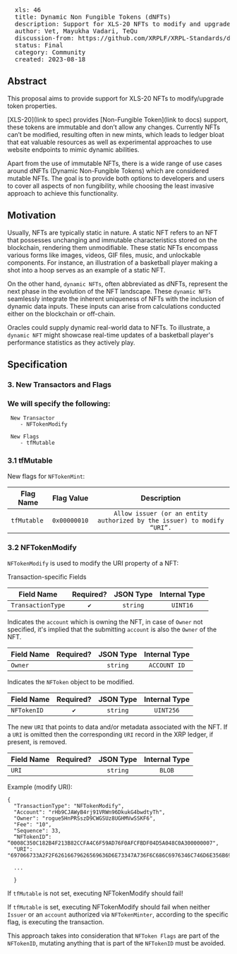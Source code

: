 <pre>
  xls: 46
  title: Dynamic Non Fungible Tokens (dNFTs)
  description: Support for XLS-20 NFTs to modify and upgrade token properties as mutable NFTs
  author: Vet, Mayukha Vadari, TeQu
  discussion-from: https://github.com/XRPLF/XRPL-Standards/discussions/130
  status: Final
  category: Community
  created: 2023-08-18
</pre>

## Abstract

This proposal aims to provide support for XLS-20 NFTs to modify/upgrade token properties.

[XLS-20](link to spec) provides [Non-Fungible Token](link to docs) support, these tokens are immutable and don’t allow any changes. Currently NFTs can’t be modified, resulting often in new mints, which leads to ledger bloat that eat valuable resources as well as experimental approaches to use website endpoints to mimic dynamic abilities.

Apart from the use of immutable NFTs, there is a wide range of use cases around dNFTs (Dynamic Non-Fungible Tokens) which are considered mutable NFTs. The goal is to provide both options to developers and users to cover all aspects of non fungibility, while choosing the least invasive approach to achieve this functionality.

## Motivation

Usually, NFTs are typically static in nature. A static NFT refers to an NFT that possesses unchanging and immutable characteristics stored on the blockchain, rendering them unmodifiable. These static NFTs encompass various forms like images, videos, GIF files, music, and unlockable components. For instance, an illustration of a basketball player making a shot into a hoop serves as an example of a static NFT.

On the other hand, `dynamic NFTs`, often abbreviated as dNFTs, represent the next phase in the evolution of the NFT landscape. These `dynamic NFTs` seamlessly integrate the inherent uniqueness of NFTs with the inclusion of dynamic data inputs. These inputs can arise from calculations conducted either on the blockchain or off-chain. 

Oracles could supply dynamic real-world data to NFTs. To illustrate, a `dynamic NFT` might showcase real-time updates of a basketball player's performance statistics as they actively play.



## Specification

### 3. New Transactors and Flags

### We will specify the following:

	 New Transactor
		- NFTokenModify
	
	 New Flags
		- tfMutable

### 3.1 tfMutable

New flags for `NFTokenMint`:


| Flag Name	        | Flag Value       |  Description     | 
|-------------------|:----------------:|:-------------------------------------------------------------------------------------:|
| `tfMutable` | `0x00000010` | `Allow issuer (or an entity authorized by the issuer) to modify “URI”.` |



### 3.2 NFTokenModify


`NFTokenModify` is used to modify the URI property of a NFT:

Transaction-specific Fields

| Field Name	  | Required?	      |  JSON Type	 | Internal Type    | 
|-------------------|:----------------:|:---------------:|:---------------:|
| `TransactionType` | `✔️` | `string` | `UINT16` |

Indicates the `account` which is owning the NFT, in case of `Owner` not specified, it's implied that the submitting `account` is also the `Owner` of the NFT.

| Field Name	  | Required?	      |  JSON Type	 | Internal Type    | 
|-------------------|:----------------:|:---------------:|:---------------:|
| `Owner` |  | `string` | `ACCOUNT ID` |

Indicates the `NFToken` object to be modified.

| Field Name	  | Required?	      |  JSON Type	 | Internal Type    | 
|-------------------|:----------------:|:---------------:|:---------------:|
| `NFTokenID` | `✔️` | `string` | `UINT256` |

The new `URI` that points to data and/or metadata associated with the NFT. 
If a `URI` is omitted then the corresponding `URI` record in the XRP ledger, if present, is removed. 

| Field Name	  | Required?	      |  JSON Type	 | Internal Type    | 
|-------------------|:----------------:|:---------------:|:---------------:|
| `URI` |   | `string` | `BLOB` |





Example (modify URI):


	{
	  "TransactionType": "NFTokenModify",
	  "Account": "rHb9CJAWyB4rj91VRWn96DkukG4bwdtyTh",
	  "Owner": "rogue5HnPRSszD9CWGSUz8UGHMVwSSKF6",
	  "Fee": "10",
	  "Sequence": 33,
	  “NFTokenID”: “0008C350C182B4F213B82CCFA4C6F59AD76F0AFCFBDF04D5A048C0A300000007",
	  "URI": "697066733A2F2F62616679626569636D6E73347A736F6C686C6976346C746D6E356B697062776373637134616C70736D6C6179696970666B73746B736D3472746B652F5665742E706E67",
	
	  ...
	
	  }


If `tfMutable` is not set, executing NFTokenModify should fail!

If `tfMutable` is set, executing NFTokenModify should fail when neither `Issuer` or an `account` authorized via `NFTokenMinter`, according to the specific flag, is executing the transaction.

This approach takes into consideration that  `NFToken Flags` are part of the `NFTokenID`, mutating anything that is part of the `NFTokenID` must be avoided.
